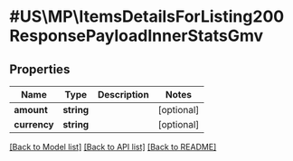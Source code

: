 # #US\MP\ItemsDetailsForListing200ResponsePayloadInnerStatsGmv

## Properties

Name | Type | Description | Notes
------------ | ------------- | ------------- | -------------
**amount** | **string** |  | [optional]
**currency** | **string** |  | [optional]


[[Back to Model list]](../) [[Back to API list]](../../Api/US/MP) [[Back to README]](../../README.md)
